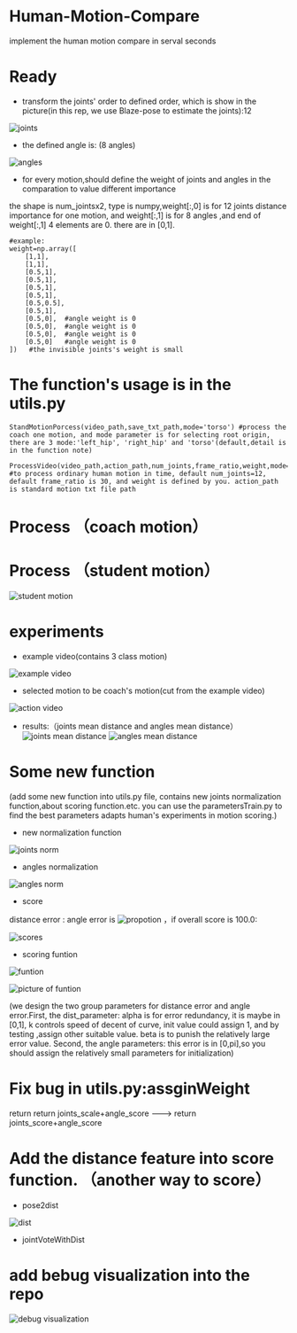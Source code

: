 #  Human-Motion-Compare
implement the  human motion compare in serval seconds

# Ready
- transform the joints' order to defined order, which is show in the picture(in this rep, we use Blaze-pose to estimate the joints):12

![joints](./images/joints.png)
- the defined angle is: (8 angles)

![angles](./images/angles_show.png)

- for every motion,should define the weight of joints and angles in the comparation to value different importance

the shape is num_jointsx2, type is numpy,weight[:,0] is for 12 joints distance importance for one motion, and weight[:,1] is for 8 angles ,and end of weight[:,1] 4 elements are 0.  there are in [0,1].

```
#example:
weight=np.array([
    [1,1],
    [1,1],
    [0.5,1],
    [0.5,1],
    [0.5,1],
    [0.5,1],
    [0.5,0.5],
    [0.5,1],
    [0.5,0],  #angle weight is 0
    [0.5,0],  #angle weight is 0
    [0.5,0],  #angle weight is 0
    [0.5,0]   #angle weight is 0
])   #the invisible joints's weight is small

```

# The function's usage is in the utils.py
```
StandMotionPorcess(video_path,save_txt_path,mode='torso') #process the coach one motion, and mode parameter is for selecting root origin, there are 3 mode:'left_hip', 'right_hip' and 'torso'(default,detail is in the function note)

ProcessVideo(video_path,action_path,num_joints,frame_ratio,weight,mode='torso') #to process ordinary human motion in time, default num_joints=12, default frame_ratio is 30, and weight is defined by you. action_path is standard motion txt file path
```

# Process （coach motion）

# Process （student motion）

![student motion](./images/student.png)


# experiments

- example video(contains 3 class motion)

![example video](./images/1021.jpg)  

- selected motion to be coach's motion(cut from the example video)

![action video](./images/exercise_pose.gif)  

- results:（joints mean distance and angles mean distance）
![joints mean distance](./images/joints_dist.png)  ![angles mean distance](./images/angles_dist.png)  

# Some new function
(add some new function into utils.py file, contains new joints normalization function,about scoring function.etc.
you can use the parametersTrain.py to find the best parameters adapts human's experiments in motion scoring.)

- new normalization function

![joints norm](./images/jointsnorm.png)

- angles normalization

![angles norm](./images/anglenorm.png)

- score

distance error : angle error is ![propotion](./images/propotion.png) ，if overall score is 100.0:

![scores](./images/scores.png)

- scoring funtion

![funtion](./images/function_score.png)

![picture of funtion ](./images/picture_function.png)

(we design the two group parameters for distance error and angle error.First, the dist_parameter: alpha is for error redundancy, it is maybe in [0,1],
k controls speed of decent of curve, init value could assign 1, and by testing ,assign other suitable value. beta is to punish the relatively large error value.
Second, the angle parameters: this error is in [0,pi],so you should assign the relatively small parameters for initialization)

# Fix bug in utils.py:assginWeight

return return joints_scale+angle_score ---> return joints_score+angle_score

# Add the distance feature into score function. （another way to score）

- pose2dist

![dist](./images/dist.png)
- jointVoteWithDist

# add bebug visualization into the repo

![debug visualization](./images/debug_vis.png)



